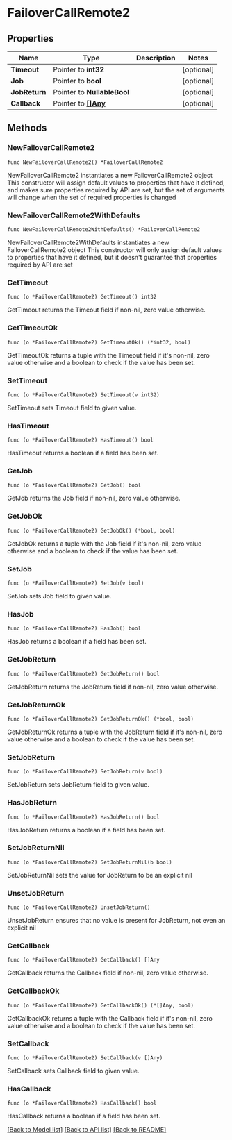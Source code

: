 # FailoverCallRemote2

## Properties

Name | Type | Description | Notes
------------ | ------------- | ------------- | -------------
**Timeout** | Pointer to **int32** |  | [optional] 
**Job** | Pointer to **bool** |  | [optional] 
**JobReturn** | Pointer to **NullableBool** |  | [optional] 
**Callback** | Pointer to [**[]Any**](Any.md) |  | [optional] 

## Methods

### NewFailoverCallRemote2

`func NewFailoverCallRemote2() *FailoverCallRemote2`

NewFailoverCallRemote2 instantiates a new FailoverCallRemote2 object
This constructor will assign default values to properties that have it defined,
and makes sure properties required by API are set, but the set of arguments
will change when the set of required properties is changed

### NewFailoverCallRemote2WithDefaults

`func NewFailoverCallRemote2WithDefaults() *FailoverCallRemote2`

NewFailoverCallRemote2WithDefaults instantiates a new FailoverCallRemote2 object
This constructor will only assign default values to properties that have it defined,
but it doesn't guarantee that properties required by API are set

### GetTimeout

`func (o *FailoverCallRemote2) GetTimeout() int32`

GetTimeout returns the Timeout field if non-nil, zero value otherwise.

### GetTimeoutOk

`func (o *FailoverCallRemote2) GetTimeoutOk() (*int32, bool)`

GetTimeoutOk returns a tuple with the Timeout field if it's non-nil, zero value otherwise
and a boolean to check if the value has been set.

### SetTimeout

`func (o *FailoverCallRemote2) SetTimeout(v int32)`

SetTimeout sets Timeout field to given value.

### HasTimeout

`func (o *FailoverCallRemote2) HasTimeout() bool`

HasTimeout returns a boolean if a field has been set.

### GetJob

`func (o *FailoverCallRemote2) GetJob() bool`

GetJob returns the Job field if non-nil, zero value otherwise.

### GetJobOk

`func (o *FailoverCallRemote2) GetJobOk() (*bool, bool)`

GetJobOk returns a tuple with the Job field if it's non-nil, zero value otherwise
and a boolean to check if the value has been set.

### SetJob

`func (o *FailoverCallRemote2) SetJob(v bool)`

SetJob sets Job field to given value.

### HasJob

`func (o *FailoverCallRemote2) HasJob() bool`

HasJob returns a boolean if a field has been set.

### GetJobReturn

`func (o *FailoverCallRemote2) GetJobReturn() bool`

GetJobReturn returns the JobReturn field if non-nil, zero value otherwise.

### GetJobReturnOk

`func (o *FailoverCallRemote2) GetJobReturnOk() (*bool, bool)`

GetJobReturnOk returns a tuple with the JobReturn field if it's non-nil, zero value otherwise
and a boolean to check if the value has been set.

### SetJobReturn

`func (o *FailoverCallRemote2) SetJobReturn(v bool)`

SetJobReturn sets JobReturn field to given value.

### HasJobReturn

`func (o *FailoverCallRemote2) HasJobReturn() bool`

HasJobReturn returns a boolean if a field has been set.

### SetJobReturnNil

`func (o *FailoverCallRemote2) SetJobReturnNil(b bool)`

 SetJobReturnNil sets the value for JobReturn to be an explicit nil

### UnsetJobReturn
`func (o *FailoverCallRemote2) UnsetJobReturn()`

UnsetJobReturn ensures that no value is present for JobReturn, not even an explicit nil
### GetCallback

`func (o *FailoverCallRemote2) GetCallback() []Any`

GetCallback returns the Callback field if non-nil, zero value otherwise.

### GetCallbackOk

`func (o *FailoverCallRemote2) GetCallbackOk() (*[]Any, bool)`

GetCallbackOk returns a tuple with the Callback field if it's non-nil, zero value otherwise
and a boolean to check if the value has been set.

### SetCallback

`func (o *FailoverCallRemote2) SetCallback(v []Any)`

SetCallback sets Callback field to given value.

### HasCallback

`func (o *FailoverCallRemote2) HasCallback() bool`

HasCallback returns a boolean if a field has been set.


[[Back to Model list]](../README.md#documentation-for-models) [[Back to API list]](../README.md#documentation-for-api-endpoints) [[Back to README]](../README.md)



